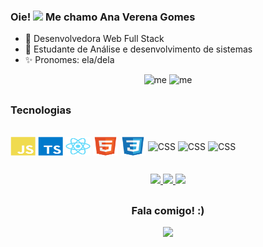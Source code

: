 ### Oie! <img src="https://raw.githubusercontent.com/MartinHeinz/MartinHeinz/master/wave.gif" width="20px"> Me chamo Ana Verena Gomes 

- 🔭 Desenvolvedora Web Full Stack
- 🎨 Estudante de Análise e desenvolvimento de sistemas
- ✨ Pronomes: ela/dela

</div>
 
  <div align="center">
<img  height="60px" alt="me" src="https://s8.gifyu.com/images/ezgif-5-16fb41e7f4.gif">
<img  height="60px" alt="me" src="https://s8.gifyu.com/images/ezgif-5-16fb41e7f4.gif">
</div>
  
  ##
  ### Tecnologias
  
  <div style="display: inline_block"><br>
  <img align="center" alt="Js" height="30" width="40" src="https://raw.githubusercontent.com/devicons/devicon/master/icons/javascript/javascript-plain.svg">
  <img align="center" alt="Ts" height="30" width="40" src="https://raw.githubusercontent.com/devicons/devicon/master/icons/typescript/typescript-plain.svg">
  <img align="center" alt="React" height="30" width="40" src="https://raw.githubusercontent.com/devicons/devicon/master/icons/react/react-original.svg">
  <img align="center" alt="HTML" height="30" width="40" src="https://raw.githubusercontent.com/devicons/devicon/master/icons/html5/html5-original.svg">
  <img align="center" alt="CSS" height="30" width="40" src="https://raw.githubusercontent.com/devicons/devicon/master/icons/css3/css3-original.svg">
  <img align="center" alt="CSS" height="40" width="40" src="https://img.icons8.com/fluency/48/000000/node-js.png">
  <img align="center" alt="CSS" height="40" width="40" src="https://img.icons8.com/color/48/000000/postgreesql.png">
  <img align="center" alt="CSS" height="40" width="40" src="https://cdn.jsdelivr.net/gh/devicons/devicon/icons/python/python-original.svg">
  
</div>


##

<div align="center">
<a href="https://github.com/anavgbc/">
  <img width="40%" src="https://github-readme-stats.vercel.app/api?username=anavgbc&show_icons=true&theme=radical&include_all_commits=true&count_private=true"/>
  <img width="40%" src="https://github-readme-stats.vercel.app/api/top-langs/?username=anavgbc&layout=compact&langs_count=7&theme=radical"/>
  <img src ="https://github-readme-streak-stats.herokuapp.com?user=anavgbc&theme=radical&hide_border=true&background=FFFFFF00">
</a>
  
  
  
  


  ##
  ### Fala comigo! :)
  <div> 
    
  <a href="https://www.linkedin.com/in/agomesbc/" target="_blank"><img src="https://img.shields.io/badge/-LinkedIn-%230077B5?style=for-the-badge&logo=linkedin&logoColor=white" target="_blank"></a>  
</div>
